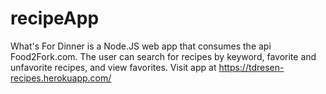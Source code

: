 # recipeApp
What's For Dinner is a Node.JS web app that consumes the api Food2Fork.com. 
The user can search for recipes by keyword, favorite and unfavorite recipes, and view favorites.
Visit app at https://tdresen-recipes.herokuapp.com/
